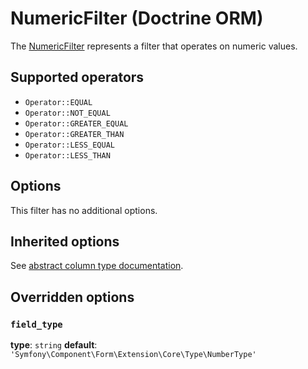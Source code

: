 # NumericFilter (Doctrine ORM)

The [NumericFilter](../../../../src/Bridge/Doctrine/Orm/Filter/NumericFilter.php) represents a filter that operates on numeric values.

## Supported operators

- `Operator::EQUAL`
- `Operator::NOT_EQUAL`
- `Operator::GREATER_EQUAL`
- `Operator::GREATER_THAN`
- `Operator::LESS_EQUAL`
- `Operator::LESS_THAN`

## Options

This filter has no additional options.

## Inherited options

See [abstract column type documentation](../../other/abstract.md).

## Overridden options

### `field_type`

**type**: `string` **default**: `'Symfony\Component\Form\Extension\Core\Type\NumberType'`
